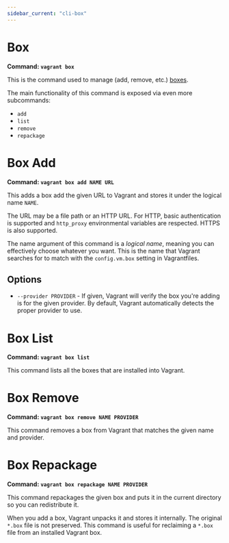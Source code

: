 ```yaml
---
sidebar_current: "cli-box"
---
```


# Box

**Command: `vagrant box`**

This is the command used to manage (add, remove, etc.) [boxes](/v2/boxes/index.html).

The main functionality of this command is exposed via even more subcommands:

* `add`
* `list`
* `remove`
* `repackage`

# Box Add

**Command: `vagrant box add NAME URL`**

This adds a box add the given URL to Vagrant and stores it under the
logical name `NAME`.

The URL may be a file path or an HTTP URL. For HTTP, basic authentication
is supported and `http_proxy` environmental variables are respected. HTTPS
is also supported.

The name argument of this command is a _logical name_, meaning you can
effectively choose whatever you want. This is the name that Vagrant searches
for to match with the `config.vm.box` setting in Vagrantfiles.

## Options

* `--provider PROVIDER` - If given, Vagrant will verify the box you're
  adding is for the given provider. By default, Vagrant automatically
  detects the proper provider to use.

# Box List

**Command: `vagrant box list`**

This command lists all the boxes that are installed into Vagrant.

# Box Remove

**Command: `vagrant box remove NAME PROVIDER`**

This command removes a box from Vagrant that matches the given name and
provider.

# Box Repackage

**Command: `vagrant box repackage NAME PROVIDER`**

This command repackages the given box and puts it in the current
directory so you can redistribute it.

When you add a box, Vagrant unpacks it and stores it internally. The
original `*.box` file is not preserved. This command is useful for
reclaiming a `*.box` file from an installed Vagrant box.
